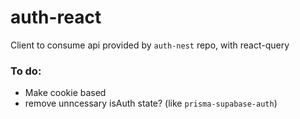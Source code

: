 # auth-react

Client to consume api provided by `auth-nest` repo, with react-query

### To do:

- Make cookie based
- remove unncessary isAuth state? (like `prisma-supabase-auth`)
